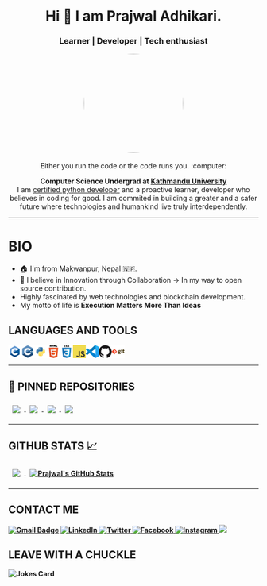 <h1 align = "center"> Hi 👋 I am Prajwal Adhikari. </h1>
<h3 align = "center"> Learner | Developer | Tech enthusiast </h3>


  
<p align="center" <a href="https://pbs.twimg.com/profile_images/1405046989927051268/u8XhFEGT_400x400.jpg/" target="_blank"><img src="https://pbs.twimg.com/profile_images/1405046989927051268/u8XhFEGT_400x400.jpg" height=200px width = 200x style="border-radius:50%"/></a> </p>
<p align="center">Either you run the code or the code runs you. :computer: </p>

<p align="center"><b>Computer Science Undergrad at <a href="https://ku.edu.np/"> Kathmandu University </a></b | Class of 2020><br />I am <a href="https://www.coursera.org/account/accomplishments/certificate/H53CEXLJSL45" target="_blank"> certified python developer</a> and a proactive learner, developer who believes in coding for good. I am commited in building a greater and a safer future where technologies and humankind live truly interdependently.  </p>

---
# BIO
- 🏠 I'm from Makwanpur, Nepal 🇳🇵.
- 🙌 I believe in Innovation through Collaboration -> In my way to open source contribution.
- Highly fascinated by web technologies and blockchain development.
- My motto of life is <b>Execution Matters More Than Ideas <b>
<!-- # CONNECT WITH ME
[![Linkedin Badge](https://img.shields.io/badge/-Prajwal Adhikari-blue?style=square&logo=Linkedin&logoColor=white&link=https://www.linkedin.com/in/Prajwal Adhikari)](https://www.linkedin.com/in/prajwal-adhikari-9026381a6/)
[![Twitter Badge](https://img.shields.io/badge/%40Prajwal__PRZ-https%3A%2F%2Ftwitter.com%2FPrajwal__PRZ-blue)](https://twitter.com/Prajwal__PRZ/)
[![Twitter Badge](https://img.shields.io/badge/-prashantstha315-red?style=square&logo=instagram&logoColor=white&link=https://instagram.com/Prashantstha315)](https://www.instagram.com/prashantstha315/)
[![Facebook Badge](https://img.shields.io/badge/-Shrestha_Prashant_Newar-blue?style=square&logo=Facebook&logoColor=white&link=https://facebook.com/shresthaprashantnewar)](https://www.facebook.com/james.shrestha.96155/)
[![Gmail Badge](https://img.shields.io/badge/prashantstha1110@gmail.com-white?style=square&logo=Gmail&logoColor=&link=mailto:prashantstha1110@gmail.com)](mailto:prashantstha1110@gmail.com)
 -->
  
  

## LANGUAGES AND TOOLS

<img align="left" alt="C" width="26px" src="https://raw.githubusercontent.com/github/explore/78df643247d429f6cc873026c0622819ad797942/topics/c/c.png" />
<img align="left" alt="CPP" width="26px" src="https://raw.githubusercontent.com/github/explore/78df643247d429f6cc873026c0622819ad797942/topics/cpp/cpp.png" />
<img align="left" alt="Python" width="26px" src="https://raw.githubusercontent.com/github/explore/78df643247d429f6cc873026c0622819ad797942/topics/python/python.png" />
<img align="left" alt="HTML5" width="26px" src="https://raw.githubusercontent.com/github/explore/80688e429a7d4ef2fca1e82350fe8e3517d3494d/topics/html/html.png"/>
<img align="left" alt="CSS3" width="26px" src="https://raw.githubusercontent.com/github/explore/78df643247d429f6cc873026c0622819ad797942/topics/css/css.png"/>
<img align="left" alt="JS" width="26px" src="https://raw.githubusercontent.com/github/explore/78df643247d429f6cc873026c0622819ad797942/topics/javascript/javascript.png"/>  
<img align="left" alt="Visual Studio Code" width="26px" src="https://raw.githubusercontent.com/github/explore/80688e429a7d4ef2fca1e82350fe8e3517d3494d/topics/visual-studio-code/visual-studio-code.png" />
<img align="left" alt="GitHub" width="26px" src="https://raw.githubusercontent.com/github/explore/78df643247d429f6cc873026c0622819ad797942/topics/github/github.png" />
<img align="center" alt="Git" width="26px" src="https://raw.githubusercontent.com/github/explore/80688e429a7d4ef2fca1e82350fe8e3517d3494d/topics/git/git.png" />

---

## 📌 PINNED REPOSITORIES  
  
<a href="https://github.com/Prajwal-Adhikari/Word-Counter">
  <img align="center" style="margin:0.5rem" src="https://github-readme-stats.vercel.app/api/pin/?username=Prajwal-Adhikari&repo=Word-Counter&theme=tokyonight" />
</a>
<a href="https://github.com/Prajwal-Adhikari/BernoulliEquation">
  <img align="center" style="margin:0.5rem" src="https://github-readme-stats.vercel.app/api/pin/?username=Prajwal-Adhikari&repo=BernoulliEquation&theme=tokyonight" />
</a>
<a href="https://github.com/Prajwal-Adhikari/GPA-CALCULATOR">
  <img align="center" style="margin:0.5rem" src="https://github-readme-stats.vercel.app/api/pin/?username=Prajwal-Adhikari&repo=GPA-CALCULATOR&theme=tokyonight" />
</a>
<a href="https://github.com/Prajwal-Adhikari/Solidity">
  <img align="center" style="margin:0.5rem" src="https://github-readme-stats.vercel.app/api/pin/?username=Prajwal-Adhikari&repo=Solidity&theme=tokyonight" />
</a>
<br />
  
---
  
## GITHUB STATS 📈
 
<a href="https://github.com/Prajwal-Adhikari">
  <img align="center" style="margin:0.5rem" src="https://github-readme-stats.vercel.app/api/top-langs/?username=Prajwal-Adhikari&theme=tokyonight" />
</a>

<a href="https://github.com/Prajwal-Adhikari">
  <img align="center" style="margin:0.5rem" src="https://github-readme-stats.vercel.app/api?username=Prajwal-Adhikari&show_icons=true&line_height=40&count_private=true&theme=tokyonight" alt="Prajwal's GitHub Stats" />
</a>

---

## CONTACT ME

<!-- ![Gmail](https://img.shields.io/badge/Gmail-D14836?style=for-the-badge&logo=gmail&logoColor=white) -->
[![Gmail Badge](https://img.shields.io/badge/Gmail-white?style=for-the-badge&logo=Gmail&logoColor=&link=mailto:prazolppp@gmail.com)](mailto:prazolppp@gmail.com)
<a href = "https://www.linkedin.com/in/prajwal-adhikari-9026381a6/">
![LinkedIn](https://img.shields.io/badge/linkedin-%230077B5.svg?style=for-the-badge&logo=linkedin&logoColor=white)
</a>
<a href = "https://twitter.com/Prajwal_PRZ">
![Twitter](https://img.shields.io/badge/@Prajwal_PRZ-%231DA1F2.svg?style=for-the-badge&logo=Twitter&logoColor=white)
</a>
<a href = "https://www.facebook.com/prajjwal.adhikari.31">
![Facebook](https://img.shields.io/badge/Facebook-%231877F2.svg?style=for-the-badge&logo=Facebook&logoColor=white)
</a>
<a href = "https://www.instagram.com/prazzolprz/">
![Instagram](https://img.shields.io/badge/@prazzolprz-%23E4405F.svg?style=for-the-badge&logo=Instagram&logoColor=white)
</a>
 <a href = "https://github.com/Prajwal-Adhikari">
 <img height="28em" src="https://img.shields.io/github/followers/Prajwal-Adhikari?label=Follow&style=social)](https://github.com/Prajwal-Adhikari">
</a>
<br />
## LEAVE WITH A CHUCKLE
 
<img src="https://readme-jokes.vercel.app/api?hideBorder&theme=cobalt" alt="Jokes Card" />

